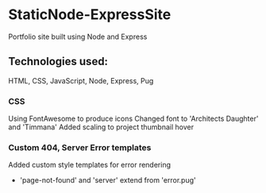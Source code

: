 # StaticNode-ExpressSite
Portfolio site built using Node and Express

## Technologies used: 
HTML, CSS, JavaScript, Node, Express, Pug

### CSS
Using FontAwesome to produce icons 
Changed font to 'Architects Daughter' and 'Timmana'
Added scaling to project thumbnail hover 

### Custom 404, Server Error templates
Added custom style templates for error rendering
* 'page-not-found' and 'server' extend from 'error.pug'